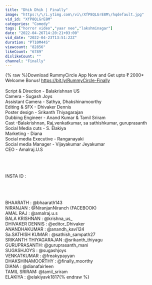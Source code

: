 ```yaml
---
title: "Dhik Dhik | Finally"
image: "https:\/\/i.ytimg.com\/vi\/XfP8QLGrE8M\/hqdefault.jpg"
vid_id: "XfP8QLGrE8M"
categories: "Comedy"
tags: ["horror video","yaar nee","lakshminagar"]
date: "2022-04-26T14:20:21+03:00"
vid_date: "2022-04-23T13:51:22Z"
duration: "PT10M44S"
viewcount: "82856"
likeCount: "6789"
dislikeCount: ""
channel: "Finally"
---
```

{% raw %}Download RummyCircle App Now and Get upto ₹ 2000* Welcome Bonus!  <a rel="nofollow" target="blank" href="https://bit.ly/RummyCircle-Finally">https://bit.ly/RummyCircle-Finally</a><br /><br />Script &amp; Direction - Balakrishnan US <br />Camera - Sugash Joys<br />Assistant Camera - Sathya, Dhakshinamoorthy<br />Editing &amp; SFX - Dhivaker Dennis<br />Poster design - Srikanth Thiyagarajan<br />Dubbing Engineer - Anand Kumar &amp; Tamil Sriram<br />Cast -Balakrishnan,  Raj,venkatkumar, sa sathishkumar, guruprasanth<br />Social Media cuts - S. Elakiya<br />Marketing - Diana<br />Social media Executive - Ranganayaki<br />Social media Manager - Vijayakumar Jeyakumar <br />CEO - Amalraj.U.S<br /><br /><br /><br /><br />INSTA ID :<br /><br /><br /><br /><br />BHAARATH : @bhaarath143<br />NIRANJAN : @NiranjanNiranch (FACEBOOK)<br />AMAL RAJ : @amalraj.u.s<br />BALA KRISHNAN : @krishna_us_<br />DHIVAKER DENNIS : @editor_Dhivaker<br />ANANDHAKUMAR : @anandh_kavi124<br />Sa.SATHISH KUMAR : @sathish_sampath27<br />SRIKANTH THIYAGARAJAN :@srikanth_thiyagu<br />GURUPRASANTH: @guruprasanth_mani<br />SUGASHJOYS : @sugashjoys<br />VENKATKUMAR : @freakypayyan<br />DHAKSHINAMOORTHY : @finally_moorthy<br />DIANA : @dianafairleen<br />TAMIL SRIRAM: @tamil_sriram<br />ELAKIYA : @elakiyavk1817{% endraw %}
